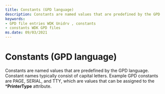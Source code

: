 ```yaml
---
title: Constants (GPD language)
description: Constants are named values that are predefined by the GPD language.
keywords:
- GPD file entries WDK Unidrv , constants
- constants WDK GPD files
ms.date: 09/03/2021
---
```


# Constants (GPD language)

Constants are named values that are predefined by the GPD language. Constant names typically consist of capital letters. Example GPD constants are PAGE, SERIAL, and TTY, which are values that can be assigned to the \***PrinterType** attribute.
